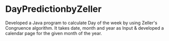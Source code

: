 # DayPredictionbyZeller
Developed a Java program to calculate Day of the week by using Zeller's Congruence algorithm. It takes date, month and year as Input &amp; developed a calendar page for the given month of the year.

